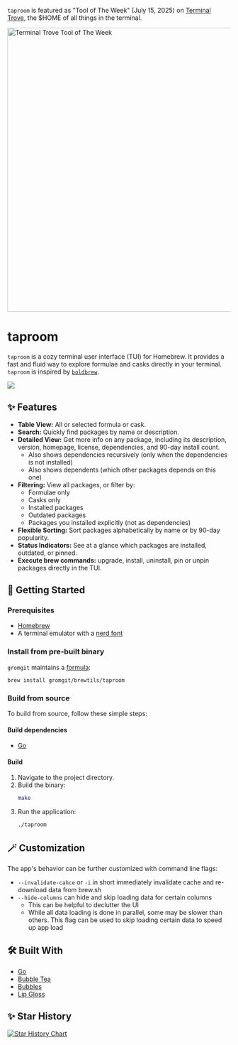 `taproom` is featured as "Tool of The Week" (July 15, 2025) on [Terminal Trove](https://terminaltrove.com/taproom/), the $HOME of all things in the terminal.

<a href="https://terminaltrove.com/taproom">
    <img src="https://cdn.terminaltrove.com/media/badges/tool_of_the_week/svg/terminal_trove_tool_of_the_week_gold_transparent.svg" alt="Terminal Trove Tool of The Week" width="640" />
</a>

# taproom

`taproom` is a cozy terminal user interface (TUI) for Homebrew. It provides a fast and fluid way to explore formulae and casks directly in your
terminal. `taproom` is inspired by [`boldbrew`](https://github.com/Valkyrie00/bold-brew).

![](https://raw.github.com/hzqtc/taproom/master/screenshot.png)

## ✨ Features

*   **Table View:** All or selected formula or cask.
*   **Search:** Quickly find packages by name or description.
*   **Detailed View:** Get more info on any package, including its description, version, homepage, license, dependencies, and 90-day install count.
    * Also shows dependencies recursively (only when the dependencies is not installed)
    * Also shows dependents (which other packages depends on this one)
*   **Filtering:** View all packages, or filter by:
    *   Formulae only
    *   Casks only
    *   Installed packages
    *   Outdated packages
    *   Packages you installed explicitly (not as dependencies)
*   **Flexible Sorting:** Sort packages alphabetically by name or by 90-day popularity.
*   **Status Indicators:** See at a glance which packages are installed, outdated, or pinned.
*   **Execute brew commands:** upgrade, install, uninstall, pin or unpin packages directly in the TUI.

## 🚀 Getting Started

### Prerequisites

*   [Homebrew](https://brew.sh/)
*   A terminal emulator with a [nerd font](https://www.nerdfonts.com/)

### Install from pre-built binary

`gromgit` maintains a [formula](https://github.com/gromgit/homebrew-brewtils/blob/main/Formula/taproom.rb):

```
brew install gromgit/brewtils/taproom
```

### Build from source

To build from source, follow these simple steps:

#### Build dependencies

*   [Go](https://go.dev/doc/install)

#### Build

1.  Navigate to the project directory.
2.  Build the binary:
    ```sh
    make
    ```
3.  Run the application:
    ```sh
    ./taproom
    ```

## 🪄 Customization

The app's behavior can be further customized with command line flags:

*   `--invalidate-cahce` or `-i` in short immediately invalidate cache and re-download data from brew.sh
*   `--hide-columns` can hide and skip loading data for certain columns
    * This can be helpful to declutter the UI
    * While all data loading is done in parallel, some may be slower than others. This flag can be used to skip loading certain data to speed up app
      load


## 🛠️ Built With

*   [Go](https://go.dev/)
*   [Bubble Tea](https://github.com/charmbracelet/bubbletea)
*   [Bubbles](https://github.com/charmbracelet/bubbles)
*   [Lip Gloss](https://github.com/charmbracelet/lipgloss)

## ✨ Star History

[![Star History Chart](https://api.star-history.com/svg?repos=hzqtc/taproom&type=Date)](https://www.star-history.com/#hzqtc/taproom&Date)
